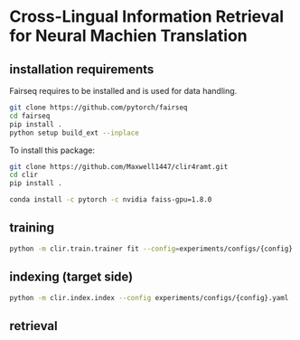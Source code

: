 # Cross-Lingual Information Retrieval for Neural Machien Translation

## installation requirements

Fairseq requires to be installed and is used for data handling.

```bash
git clone https://github.com/pytorch/fairseq
cd fairseq
pip install .
python setup build_ext --inplace
```

To install this package:
```bash
git clone https://github.com/Maxwell1447/clir4ramt.git
cd clir
pip install .
```

```bash
conda install -c pytorch -c nvidia faiss-gpu=1.8.0
```

## training

```bash
python -m clir.train.trainer fit --config=experiments/configs/{config}.yaml
```

## indexing (target side)

```bash
python -m clir.index.index --config experiments/configs/{config}.yaml
```

## retrieval